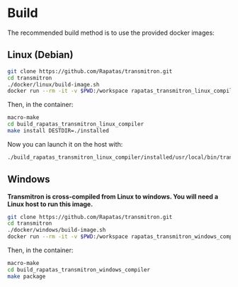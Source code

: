 # Build

The recommended build method is to use the provided docker images:

## Linux (Debian)

```bash
git clone https://github.com/Rapatas/transmitron.git
cd transmitron
./docker/linux/build-image.sh
docker run --rm -it -v $PWD:/workspace rapatas_transmitron_linux_compiler bash
```

Then, in the container:

```bash
macro-make
cd build_rapatas_transmitron_linux_compiler
make install DESTDIR=./installed
```

Now you can launch it on the host with:

```bash
./build_rapatas_transmitron_linux_compiler/installed/usr/local/bin/transmitron
```

## Windows

**Transmitron is cross-compiled from Linux to windows. You will need a Linux
host to run this image.**

```bash
git clone https://github.com/Rapatas/transmitron.git
cd transmitron
./docker/windows/build-image.sh
docker run --rm -it -v $PWD:/workspace rapatas_transmitron_windows_compiler bash
```

Then, in the container:

```bash
macro-make
cd build_rapatas_transmitron_windows_compiler
make package
```
